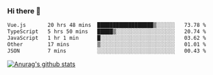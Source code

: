 ### Hi there 👋



<!--
**webB1an/webB1an** is a ✨ _special_ ✨ repository because its `README.md` (this file) appears on your GitHub profile.

Here are some ideas to get you started:

- 🔭 I’m currently working on ...
- 🌱 I’m currently learning ...
- 👯 I’m looking to collaborate on ...
- 🤔 I’m looking for help with ...
- 💬 Ask me about ...
- 📫 How to reach me: ...
- 😄 Pronouns: ...
- ⚡ Fun fact: ...
-->

<!--START_SECTION:waka-->

```txt
Vue.js       20 hrs 48 mins  ██████████████████▒░░░░░░   73.78 %
TypeScript   5 hrs 50 mins   █████▒░░░░░░░░░░░░░░░░░░░   20.74 %
JavaScript   1 hr 1 min      █░░░░░░░░░░░░░░░░░░░░░░░░   03.62 %
Other        17 mins         ▒░░░░░░░░░░░░░░░░░░░░░░░░   01.01 %
JSON         7 mins          ░░░░░░░░░░░░░░░░░░░░░░░░░   00.43 %
```

<!--END_SECTION:waka-->


[![Anurag's github stats](https://github-readme-stats.vercel.app/api?username=webB1an&show_icons=true&theme=radical)](https://github.com/anuraghazra/github-readme-stats)

